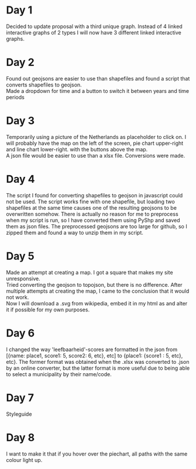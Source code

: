 # Day 1
Decided to update proposal with a third unique graph. Instead of 4 linked interactive graphs of 2 types I will now have 3 different linked interactive graphs.  

# Day 2
Found out geojsons are easier to use than shapefiles and found a script that converts shapefiles to geojson.  
Made a dropdown for time and a button to switch it between years and time periods

# Day 3
Temporarily using a picture of the Netherlands as placeholder to click on.
I will probably have the map on the left of the screen, pie chart upper-right and line chart lower-right. with the buttons above the map.  
A json file would be easier to use than a xlsx file. Conversions were made.

# Day 4
The script I found for converting shapefiles to geojson in javascript could not be used. The script works fine with one shapefile, but loading two shapefiles at the same time causes one of the resulting geojsons to be overwritten somehow. There is actually no reason for me to preprocess when my script is run, so I have converted them using PyShp and saved them as json files.
The preprocessed geojsons are too large for github, so I zipped them and found a way to unzip them in my script.

# Day 5
Made an attempt at creating a map. I got a square that makes my site unresponsive.  
Tried converting the geojson to topojson, but there is no difference. After multiple attempts at creating the map, I came to the conclusion that it would not work.  
Now I will download a .svg from wikipedia, embed it in my html as <object> and alter it if possible for my own purposes.

# Day 6
I changed the way 'leefbaarheid'-scores are formatted in the json from [{name: place1, score1: 5, score2: 6, etc}, etc] to {place1: {score1 : 5, etc}, etc}. The former format was obtained when the .xlsx was converted to .json by an online converter, but the latter format is more useful due to being able to select a municipality by their name/code.  

# Day 7
Styleguide

# Day 8
I want to make it that if you hover over the piechart, all paths with the same colour light up.
